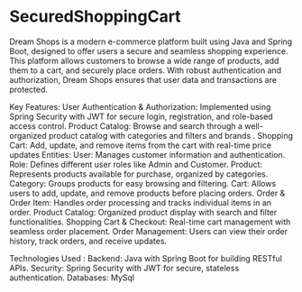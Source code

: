 # SecuredShoppingCart
Dream Shops is a modern e-commerce platform built using Java and Spring Boot, designed to offer users a secure and seamless shopping experience. This platform allows customers to browse a wide range of products, add them to a cart, and securely place orders. With robust authentication and authorization, Dream Shops ensures that user data and transactions are protected.

Key Features:
User Authentication & Authorization: Implemented using Spring Security with JWT for secure login, registration, and role-based access control.
Product Catalog: Browse and search through a well-organized product catalog with categories and filters and brands .
Shopping Cart: Add, update, and remove items from the cart with real-time price updates
Entities:
User: Manages customer information and authentication.
Role: Defines different user roles like Admin and Customer.
Product: Represents products available for purchase, organized by categories.
Category: Groups products for easy browsing and filtering.
Cart: Allows users to add, update, and remove products before placing orders.
Order & Order Item: Handles order processing and tracks individual items in an order.
Product Catalog: Organized product display with search and filter functionalities.
Shopping Cart & Checkout: Real-time cart management with seamless order placement.
Order Management: Users can view their order history, track orders, and receive updates.

Technologies Used :
Backend: Java with Spring Boot for building RESTful APIs.
Security: Spring Security with JWT for secure, stateless authentication.
Databases: MySql 
